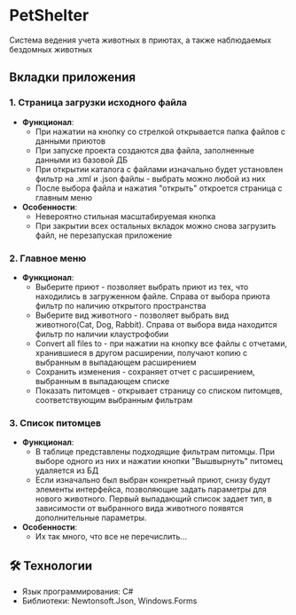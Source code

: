# PetShelter

Система ведения учета животных в приютах, а также наблюдаемых бездомных животных

## Вкладки приложения

### 1. Страница загрузки исходного файла
- **Функционал**: 
  - При нажатии на кнопку со стрелкой открывается папка файлов с данными приютов
  - При запуске проекта создаются два файла, заполненные данными из базовой ДБ
  - При открытии каталога с файлами изначально будет установлен фильтр на .xml и .json файлы - выбрать можно любой из них
  - После выбора файла и нажатия "открыть" откроется страница с главным меню
- **Особенности**: 
  - Невероятно стильная масштабируемая кнопка
  - При закрытии всех остальных вкладок можно снова загрузить файл, не перезапуская приложение

### 2. Главное меню
- **Функционал**: 
  - Выберите приют - позволяет выбрать приют из тех, что находились в загруженном файле. Справа от выбора приюта фильтр по наличию открытого пространства
  - Выберите вид животного - позволяет выбрать вид животного(Cat, Dog, Rabbit). Справа от выбора вида находится фильтр по наличии клаустрофобии
  - Convert all files to - при нажатии на кнопку все файлы с отчетами, хранившиеся в другом расширении, получают копию с выбранным в выпадающем расширением
  - Сохранить изменения - сохраняет отчет с расширением, выбранным в выпадающем списке
  - Показать питомцев - открывает страницу со списком питомцев, соответствующим выбранным фильтрам

### 3. Список питомцев
- **Функционал**: 
  - В таблице представлены подходящие фильтрам питомцы. При выборе одного из них и нажатии кнопки "Вышвырнуть" питомец удаляется из БД
  - Если изначально был выбран конкретный приют, снизу будут элементы интерфейса, позволяющие задать параметры для нового животного. Первый выпадающий список задает тип, в зависимости от выбранного вида животного появятся дополнительные параметры. 
- **Особенности**: 
  - Их так много, что все не перечислить...

## 🛠 Технологии
- Язык программирования: C#
- Библиотеки: Newtonsoft.Json, Windows.Forms
